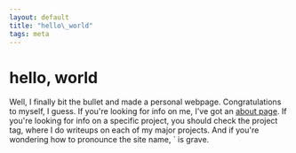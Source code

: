 ```yaml
---
layout: default
title: "hello\_world"
tags: meta
---
```

# hello, world

Well, I finally bit the bullet and made a personal webpage. Congratulations to myself, I guess. If you're looking for info on me, I've got an [about page](https://nicohman.github.io/me). If you're looking for info on a specific project, you should check the project tag, where I do writeups on each of my major projects. And if you're wondering how to pronounce the site name, ` is grave.
